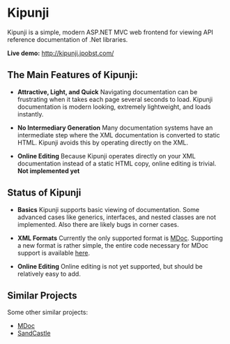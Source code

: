 Kipunji
=======

Kipunji is a simple, modern ASP.NET MVC web frontend for viewing API reference documentation of .Net libraries.

**Live demo:** http://kipunji.jpobst.com/

The Main Features of Kipunji:
-----------------------------

 - **Attractive, Light, and Quick** Navigating documentation can be frustrating when it takes each page several seconds to load.  Kipunji documentation is modern looking, extremely lightweight, and loads instantly. 

 - **No Intermediary Generation**  Many documentation systems have an intermediate step where the XML documentation is converted to static HTML.  Kipunji avoids this by operating directly on the XML.

 - **Online Editing** Because Kipunji operates directly on your XML documentation instead of a static HTML copy, online editing is trivial.  **Not implemented yet**

Status of Kipunji
-----------------

- **Basics** Kipunji supports basic viewing of documentation.  Some advanced cases like generics, interfaces, and nested classes are not implemented.  Also there are likely bugs in corner cases.

- **XML Formats** Currently the only supported format is [MDoc](http://www.mono-project.com/Mdoc).  Supporting a new format is rather simple, the entire code necessary for MDoc support is available [here](http://github.com/jpobst/Kipunji/blob/master/Kipunji/Adapters/MdocAdapter.cs).

- **Online Editing** Online editing is not yet supported, but should be relatively easy to add.

Similar Projects
----------------

Some other similar projects:
- [MDoc](http://www.mono-project.com/Mdoc)
- [SandCastle](http://sandcastle.codeplex.com/)